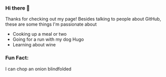 ### Hi there 👋
Thanks for checking out my page! 
Besides talking to people about GitHub, these are some things I'm passionate about
- Cooking up a meal or two
- Going for a run with my dog Hugo
- Learning about wine

### Fun Fact: 
I can chop an onion blindfolded 
<!--
**rweinmiller/rweinmiller** is a ✨ _special_ ✨ repository because its `README.md` (this file) appears on your GitHub profile.

Here are some ideas to get you started:

- 🔭 I’m currently working on ...
- 🌱 I’m currently learning ...
- 👯 I’m looking to collaborate on ...
- 🤔 I’m looking for help with ...
- 💬 Ask me about ...
- 📫 How to reach me: ...
- 😄 Pronouns: ...
- ⚡ Fun fact: ...
-->
